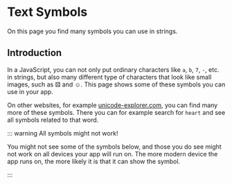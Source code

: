 <script>
	import Symbols from './Symbols.svelte'
</script>

# Text Symbols
On this page you find many symbols you can use in strings. 



## Introduction
In a JavaScript, you can not only put ordinary characters like `a`, `b`, `7`, `-`, etc. in strings, but also many different type of characters that look like small images, such as ⚄ and ☺. This page shows some of these symbols you can use in your app.

On other websites, for example [unicode-explorer.com](https://unicode-explorer.com/), you can find many more of these symbols. There you can for example search for `heart` and see all symbols related to that word.

::: warning All symbols might not work!

You might not see some of the symbols below, and those you do see might not work on all devices your app will run on. The more modern device the app runs on, the more likely it is that it can show the symbol.

:::

<Symbols />